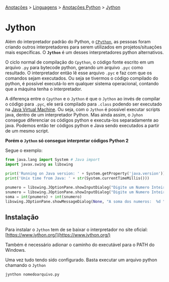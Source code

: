 <link rel="stylesheet" type="text/css" href="../../CSS/dark-theme.css">

[Anotações](../../) > [Linguagens](../Index.md) > [Anotações Python](./Index.md) > [Jython](./Jython.md)

# Jython

Além do interpretador padrão do Python, o [`CPython`](./CPython.md), as pessoas foram criando outros interpretadores para serem utilizados em projetos/situações mais específicas. O **`Jython`** é um desses interpretadores python alternativos.

O ciclo normal de compilação do `Cpython`, o código fonte escrito em um arquivo `.py` para bytecode python, gerando um arquivo `.pyc` como resultado. O interpretador então lê esse arquivo `.pyc` e faz com que os comandos sejam executados. Ou seja se tivermos o código compilado do python, é possível executá-lo em qualquer sistema operacional, contando que a máquina tenha o interpretador.

A diferença entre o `Cpython` e o `Jython` é que o `Jython` ao invés de compilar o código para `.pyc`, ele será compilado para `.class` podendo ser executado na [Java Virtual Machine](../Java/JVM.md). Ou seja, com o `Jython` é possível executar scripts java, dentro de um interpretador Python. Mas ainda assim, o `Jyhon` consegue diferenciar os códigos python e executa-los separadamente ao java. Podemos então ter códigos python e Java sendo executados a partir de um mesmo script.

**Porém o `Jython` só consegue interpretar códigos Python 2**

Segue o exemplo:

```python
from java.lang import System # Java import
import javax.swing as libswing

print('Running on Java version: ' + System.getProperty('java.version'))
print('Unix time from Java: ' + str(System.currentTimeMillis()))
 
pnumero = libswing.JOptionPane.showInputDialog("Digite um Numero Inteiro: ") 
snumero = libswing.JOptionPane.showInputDialog("Digite um Numero Inteiro: ") 
soma = int(pnumero) + int(snumero) 
libswing.JOptionPane.showMessageDialog(None, "A soma dos numeros:  %d " % soma)
```

## Instalação

Para instalar o `Jython` tem de se baixar o interpretador no site oficial: [https://www.jython.org/](https://www.jython.org/)

Também é necessário adionar o caminho do executável para o PATH do Windows.

Uma vez tudo tendo sido configurado. Basta executar um arquivo python chamando o `Jython`
```shell
jynthon nomedoarquivo.py
```
